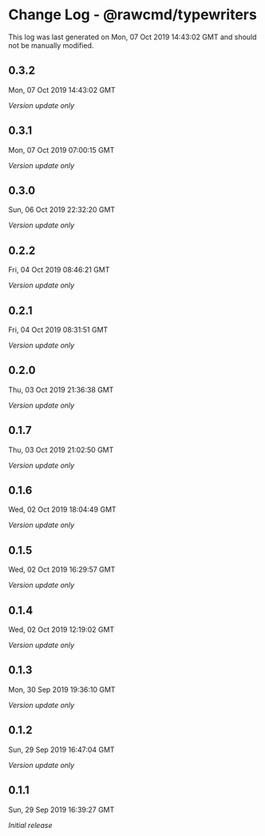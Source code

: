 # Change Log - @rawcmd/typewriters

This log was last generated on Mon, 07 Oct 2019 14:43:02 GMT and should not be manually modified.

## 0.3.2
Mon, 07 Oct 2019 14:43:02 GMT

*Version update only*

## 0.3.1
Mon, 07 Oct 2019 07:00:15 GMT

*Version update only*

## 0.3.0
Sun, 06 Oct 2019 22:32:20 GMT

*Version update only*

## 0.2.2
Fri, 04 Oct 2019 08:46:21 GMT

*Version update only*

## 0.2.1
Fri, 04 Oct 2019 08:31:51 GMT

*Version update only*

## 0.2.0
Thu, 03 Oct 2019 21:36:38 GMT

*Version update only*

## 0.1.7
Thu, 03 Oct 2019 21:02:50 GMT

*Version update only*

## 0.1.6
Wed, 02 Oct 2019 18:04:49 GMT

*Version update only*

## 0.1.5
Wed, 02 Oct 2019 16:29:57 GMT

*Version update only*

## 0.1.4
Wed, 02 Oct 2019 12:19:02 GMT

*Version update only*

## 0.1.3
Mon, 30 Sep 2019 19:36:10 GMT

*Version update only*

## 0.1.2
Sun, 29 Sep 2019 16:47:04 GMT

*Version update only*

## 0.1.1
Sun, 29 Sep 2019 16:39:27 GMT

*Initial release*

